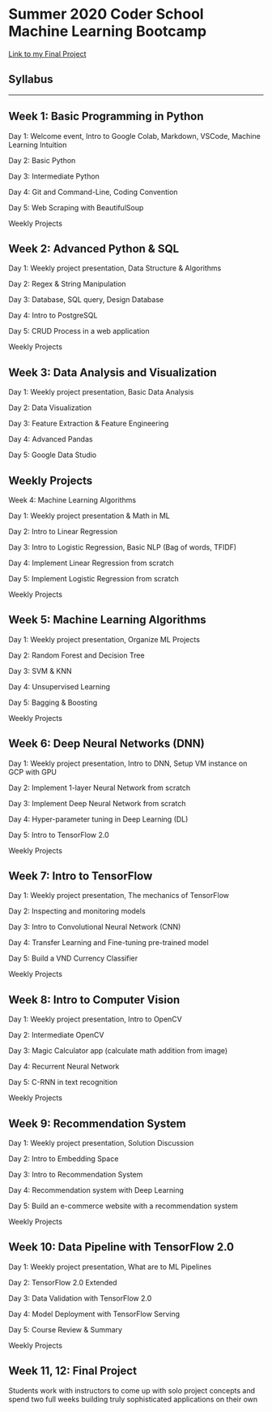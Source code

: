 # Summer 2020 Coder School Machine Learning Bootcamp

[Link to my Final Project](https://github.com/nhamhung/Final-Project-With-SketchRNN)

## Syllabus

---

## Week 1: Basic Programming in Python

Day 1: Welcome event, Intro to Google Colab, Markdown, VSCode, Machine Learning Intuition

Day 2: Basic Python

Day 3: Intermediate Python

Day 4: Git and Command-Line, Coding Convention

Day 5: Web Scraping with BeautifulSoup

Weekly Projects


## Week 2: Advanced Python & SQL

Day 1: Weekly project presentation, Data Structure & Algorithms

Day 2: Regex & String Manipulation

Day 3: Database, SQL query, Design Database

Day 4: Intro to PostgreSQL

Day 5: CRUD Process in a web application

Weekly Projects

## Week 3: Data Analysis and Visualization

Day 1: Weekly project presentation, Basic Data Analysis

Day 2: Data Visualization

Day 3: Feature Extraction & Feature Engineering

Day 4: Advanced Pandas

Day 5: Google Data Studio

## Weekly Projects

Week 4: Machine Learning Algorithms

Day 1: Weekly project presentation & Math in ML

Day 2: Intro to Linear Regression

Day 3: Intro to Logistic Regression, Basic NLP (Bag of words, TFIDF)

Day 4: Implement Linear Regression from scratch

Day 5: Implement Logistic Regression from scratch

Weekly Projects

## Week 5: Machine Learning Algorithms

Day 1: Weekly project presentation, Organize ML Projects

Day 2: Random Forest and Decision Tree

Day 3: SVM & KNN

Day 4: Unsupervised Learning

Day 5: Bagging & Boosting

Weekly Projects

## Week 6: Deep Neural Networks (DNN)

Day 1: Weekly project presentation, Intro to DNN, Setup VM instance on GCP with GPU

Day 2: Implement 1-layer Neural Network from scratch

Day 3: Implement Deep Neural Network from scratch

Day 4: Hyper-parameter tuning in Deep Learning (DL)

Day 5: Intro to TensorFlow 2.0

Weekly Projects

## Week 7: Intro to TensorFlow

Day 1: Weekly project presentation, The mechanics of TensorFlow

Day 2: Inspecting and monitoring models

Day 3: Intro to Convolutional Neural Network (CNN)

Day 4: Transfer Learning and Fine-tuning pre-trained model

Day 5: Build a VND Currency Classifier

Weekly Projects

## Week 8: Intro to Computer Vision

Day 1: Weekly project presentation, Intro to OpenCV

Day 2: Intermediate OpenCV

Day 3: Magic Calculator app (calculate math addition from image)

Day 4: Recurrent Neural Network

Day 5: C-RNN in text recognition

Weekly Projects

## Week 9: Recommendation System

Day 1: Weekly project presentation, Solution Discussion

Day 2: Intro to Embedding Space

Day 3: Intro to Recommendation System

Day 4: Recommendation system with Deep Learning

Day 5: Build an e-commerce website with a recommendation system

Weekly Projects

## Week 10: Data Pipeline with TensorFlow 2.0

Day 1: Weekly project presentation, What are to ML Pipelines

Day 2: TensorFlow 2.0 Extended

Day 3: Data Validation with TensorFlow 2.0

Day 4: Model Deployment with TensorFlow Serving

Day 5: Course Review & Summary

Weekly Projects

## Week 11, 12: Final Project

Students work with instructors to come up with solo project concepts and spend two full weeks building truly sophisticated applications on their own
